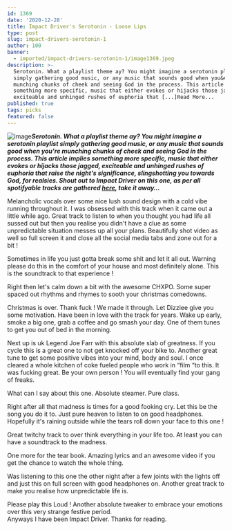 ```yaml
---
id: 1369
date: '2020-12-28'
title: Impact Driver's Serotonin - Loose Lips
type: post
slug: impact-drivers-serotonin-1
author: 100
banner:
  - imported/impact-drivers-serotonin-1/image1369.jpeg
description: >-
  Serotonin. What a playlist theme ay? You might imagine a serotonin playlist
  simply gathering good music, or any music that sounds good when you&#39;re
  munching chunks of cheek and seeing God in the process. This article implies
  something more specific, music that either evokes or hijacks those jagged,
  exciteable and unhinged rushes of euphoria that [...]Read More...
published: true
tags: picks
featured: false
---
```

![image](../imported/impact-drivers-serotonin-1/image1369.jpeg)**_Serotonin. What a playlist theme ay? You might imagine a serotonin playlist simply gathering good music, or any music that sounds good when you're munching chunks of cheek and seeing God in the process. This article implies something more specific, music that either evokes or hijacks those jagged, exciteable and unhinged rushes of euphoria that raise the night's significance, slingshotting you towards God, for realsies. Shout out to Impact Driver on this one, as per all spotifyable tracks are gathered [here](https://open.spotify.com/playlist/1nh2akV7op8Wzrt9rhcmLI), take it away…_** 

Melancholic vocals over some nice lush sound design with a cold vibe running throughout it. I was obsessed with this track when it came out a little while ago. Great track to listen to when you thought you had life all sussed out but then you realise you didn't have a clue as some unpredictable situation messes up all your plans. Beautifully shot video as well so full screen it and close all the social media tabs and zone out for a bit !

Sometimes in life you just gotta break some shit and let it all out. Warning please do this in the comfort of your house and most definitely alone. This is the soundtrack to that experience !

Right then let's calm down a bit with the awesome CHXPO. Some super spaced out rhythms and rhymes to sooth your christmas comedowns.

Christmas is over. Thank fuck ! We made it through. Let Dizziee give you some motivation. Have been in love with the track for years. Wake up early, smoke a big one, grab a coffee and go smash your day. One of them tunes to get you out of bed in the morning.

Next up is uk Legend Joe Farr with this absolute slab of greatness. If you cycle this is a great one to not get knocked off your bike to. Another great tune to get some positive vibes into your mind, body and soul. I once cleared a whole kitchen of coke fueled people who work in “film “to this. It was fucking great. Be your own person ! You will eventually find your gang of freaks.

What can I say about this one. Absolute steamer. Pure class.

Right after all that madness is times for a good fooking cry. Let this be the song you do it to. Just pure heaven to listen to on good headphones. Hopefully it's raining outside while the tears roll down your face to this one !

Great twitchy track to over think everything in your life too. At least you can have a soundtrack to the madness.

One more for the tear book. Amazing lyrics and an awesome video if you get the chance to watch the whole thing.

Was listening to this one the other night after a few joints with the lights off and just this on full screen with good headphones on. Another great track to make you realise how unpredictable life is.

Please play this Loud ! Another absolute tweaker to embrace your emotions over this very strange festive period.  
Anyways I have been Impact Driver. Thanks for reading.